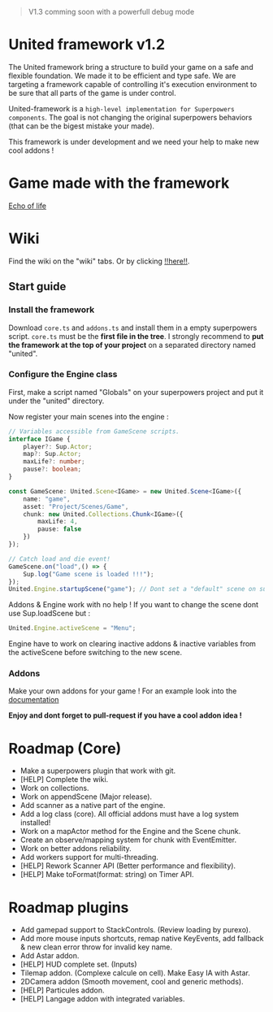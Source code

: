 > V1.3 comming soon with a powerfull debug mode

# United framework v1.2

The United framework bring a structure to build your game on a safe and flexible foundation. We made it to be efficient and type safe. We are targeting a framework capable of controlling it's execution environment to be sure that all parts of the game is under control.

United-framework is a `high-level implementation for Superpowers components`. The goal is not changing the original superpowers behaviors (that can be the bigest mistake your made).

This framework is under development and we need your help to make new cool addons !

# Game made with the framework

[Echo of life](https://antarka.itch.io/echo-of-life)

# Wiki

Find the wiki on the "wiki" tabs. Or by clicking [!!here!!](https://github.com/fraxken/United-framework/wiki).

## Start guide

### Install the framework

Download `core.ts` and `addons.ts` and install them in a empty superpowers script. `core.ts` must be the **first file in the tree**. I strongly recommend to **put the framework at the top of your project** on a separated directory named "united".

### Configure the Engine class

First, make a script named "Globals" on your superpowers project and put it under the "united" directory.

Now register your main scenes into the engine :

```ts
// Variables accessible from GameScene scripts.
interface IGame {
    player?: Sup.Actor;
    map?: Sup.Actor;
    maxLife?: number;
    pause?: boolean;
}

const GameScene: United.Scene<IGame> = new United.Scene<IGame>({
    name: "game",
    asset: "Project/Scenes/Game",
    chunk: new United.Collections.Chunk<IGame>({
        maxLife: 4,
        pause: false
    })
});

// Catch load and die event!
GameScene.on("load",() => {
    Sup.log("Game scene is loaded !!!");
});
United.Engine.startupScene("game"); // Dont set a "default" scene on superpowers. Put this line!
```

Addons & Engine work with no help ! If you want to change the scene dont use Sup.loadScene but :

```ts
United.Engine.activeScene = "Menu";
```

Engine have to work on clearing inactive addons & inactive variables from the activeScene before switching to the new scene.

### Addons

Make your own addons for your game ! For an example look into the [documentation](https://github.com/fraxken/United-framework/wiki/Addons)

**Enjoy and dont forget to pull-request if you have a cool addon idea !**

# Roadmap (Core)

- Make a superpowers plugin that work with git.
- [HELP] Complete the wiki.
- Work on collections.
- Work on appendScene (Major release).
- Add scanner as a native part of the engine.
- Add a log class (core). All official addons must have a log system installed!
- Work on a mapActor method for the Engine and the Scene chunk.
- Create an observe/mapping system for chunk with EventEmitter.
- Work on better addons reliability.
- Add workers support for multi-threading.
- [HELP] Rework Scanner API (Better performance and flexibility).
- [HELP] Make toFormat(format: string) on Timer API.

# Roadmap plugins

- Add gamepad support to StackControls. (Review loading by purexo).
- Add more mouse inputs shortcuts, remap native KeyEvents, add fallback & new clean error throw for invalid key name.
- Add Astar addon.
- [HELP] HUD complete set. (Inputs)
- Tilemap addon. (Complexe calcule on cell). Make Easy IA with Astar.
- 2DCamera addon (Smooth movement, cool and generic methods).
- [HELP] Particules addon.
- [HELP] Langage addon with integrated variables.
